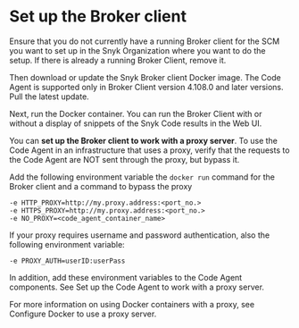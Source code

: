 # Set up the Broker client

Ensure that you do not currently have a running Broker client for the SCM you want to set up in the Snyk Organization where you want to do the setup. If there is already a running Broker Client,  remove it.

Then download or update the Snyk Broker client Docker image. The Code Agent is supported only in Broker Client version 4.108.0 and later versions. Pull the latest update.

Next, run the Docker container. You can run the Broker Client with or without a display of snippets of the Snyk Code results in the Web UI.&#x20;

You can **set up the Broker client to work with a proxy server**. To use the Code Agent in an infrastructure that uses a proxy, verify that the requests to the Code Agent are NOT sent through the proxy, but bypass it.

Add the following environment variable the `docker run` command for the Broker client and a command to bypass the proxy

```
-e HTTP_PROXY=http://my.proxy.address:<port_no.>
-e HTTPS_PROXY=http://my.proxy.address:<port_no.>
-e NO_PROXY=<code_agent_container_name>
```

If your proxy requires username and password authentication, also the following environment variable:

```
-e PROXY_AUTH=userID:userPass
```

In addition, add these environment variables to the Code Agent components. See Set up the Code Agent to work with a proxy server.

For more information on using Docker containers with a proxy, see Configure Docker to use a proxy server.
